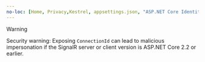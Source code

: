 ```yaml
---
no-loc: [Home, Privacy,Kestrel, appsettings.json, "ASP.NET Core Identity", cookie, Cookie, Blazor, "Blazor Server", "Blazor WebAssembly", "Identity", "Let's Encrypt", Razor, SignalR]
---
```

> [!WARNING]
> Security warning: Exposing `ConnectionId` can lead to malicious impersonation if the SignalR server or client version is ASP.NET Core 2.2 or earlier.
